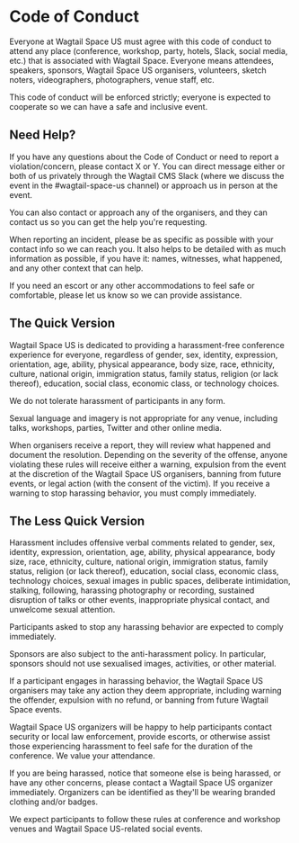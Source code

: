 # Code of Conduct

Everyone at Wagtail Space US must agree with this code of conduct to attend any place (conference, workshop, party, hotels, Slack, social media, etc.) that is associated with Wagtail Space. Everyone means attendees, speakers, sponsors, Wagtail Space US organisers, volunteers, sketch noters, videographers, photographers, venue staff, etc.

This code of conduct will be enforced strictly; everyone is expected to cooperate so we can have a safe and inclusive event.

## Need Help?

If you have any questions about the Code of Conduct or need to report a violation/concern, please contact X or Y. You can direct message either or both of us privately through the Wagtail CMS Slack (where we discuss the event in the #wagtail-space-us channel) or approach us in person at the event.

You can also contact or approach any of the organisers, and they can contact us so you can get the help you're requesting.

When reporting an incident, please be as specific as possible with your contact info so we can reach you. It also helps to be detailed with as much information as possible, if you have it: names, witnesses, what happened, and any other context that can help.

If you need an escort or any other accommodations to feel safe or comfortable, please let us know so we can provide assistance.

## The Quick Version

Wagtail Space US is dedicated to providing a harassment-free conference experience for everyone, regardless of gender, sex, identity, expression, orientation, age, ability, physical appearance, body size, race, ethnicity, culture, national origin, immigration status, family status, religion (or lack thereof), education, social class, economic class, or technology choices.
    
We do not tolerate harassment of participants in any form.

Sexual language and imagery is not appropriate for any venue, including talks, workshops, parties, Twitter and other online media. 

When organisers receive a report, they will review what happened and document the resolution. Depending on the severity of the offense, anyone violating these rules will receive either a warning, expulsion from the event at the discretion of the Wagtail Space US organisers, banning from future events, or legal action (with the consent of the victim). If you receive a warning to stop harassing behavior, you must comply immediately.

## The Less Quick Version

Harassment includes offensive verbal comments related to gender, sex, identity, expression, orientation, age, ability, physical appearance, body size, race, ethnicity, culture, national origin, immigration status, family status, religion (or lack thereof), education, social class, economic class, technology choices, sexual images in public spaces, deliberate intimidation, stalking, following, harassing photography or recording, sustained disruption of talks or other events, inappropriate physical contact, and unwelcome sexual attention.

Participants asked to stop any harassing behavior are expected to comply immediately.

Sponsors are also subject to the anti-harassment policy. In particular, sponsors should not use sexualised images, activities, or other material.

If a participant engages in harassing behavior, the Wagtail Space US organisers may take any action they deem appropriate, including warning the offender, expulsion with no refund, or banning from future Wagtail Space events.

Wagtail Space US organizers will be happy to help participants contact security or local law enforcement, provide escorts, or otherwise assist those experiencing harassment to feel safe for the duration of the conference. We value your attendance.

If you are being harassed, notice that someone else is being harassed, or have any other concerns, please contact a Wagtail Space US organizer immediately. Organizers can be identified as they'll be wearing branded clothing and/or badges.

We expect participants to follow these rules at conference and workshop venues and Wagtail Space US-related social events.
